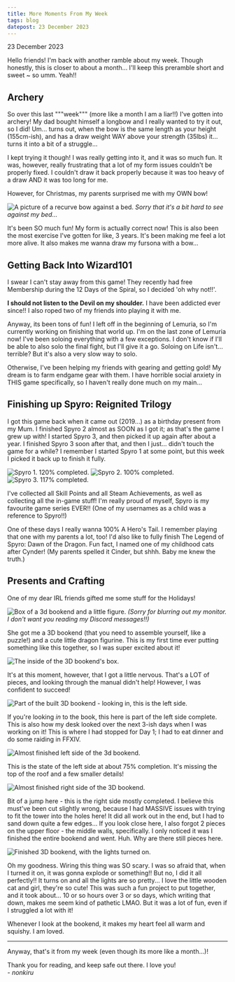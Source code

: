 ```yaml
---
title: More Moments From My Week
tags: blog
datepost: 23 December 2023
---
```

23 December 2023

Hello friends! I'm back with another ramble about my week. Though honestly, this is closer to about a month... I'll keep this preramble short and sweet ~ so umm. Yeah!!

## Archery
So over this last """week""" (more like a month I am a liar!!) I've gotten into archery! My dad bought himself a longbow and I really wanted to try it out, so I did!
Um... turns out, when the bow is the same length as your height (155cm-ish), and has a draw weight WAY above your strength (35lbs) it... turns it into a bit of a struggle...

I kept trying it though! I was really getting into it, and it was so much fun. It was, however, really frustrating that a lot of my form issues couldn't be properly fixed. I couldn't draw it back properly because it was too heavy of a draw AND it was too long for me.

However, for Christmas, my parents surprised me with my OWN bow!

![A picture of a recurve bow against a bed.](/assets/img/blog/bow.png)
*Sorry that it's a bit hard to see against my bed...*

It's been SO much fun! My form is actually correct now! This is also been the most exercise I've gotten for like, 3 years. It's been making me feel a lot more alive. It also makes me wanna draw my fursona with a bow...

## Getting Back Into Wizard101
I swear I can't stay away from this game! They recently had free Membership during the 12 Days of the Spiral, so I decided 'oh why not!!'.

**I should not listen to the Devil on my shoulder.** I have been addicted ever since!! I also roped two of my friends into playing it with me.

Anyway, its been tons of fun! I left off in the beginning of Lemuria, so I'm currently working on finishing that world up. I'm on the last zone of Lemuria now! I've been soloing everything with a few exceptions. I don't know if I'll be able to also solo the final fight, but I'll give it a go. Soloing on Life isn't... terrible? But it's also a very slow way to solo.

Otherwise, I've been helping my friends with gearing and getting gold! My dream is to farm endgame gear with them. I have horrible social anxiety in THIS game specifically, so I haven't really done much on my main...

## Finishing up Spyro: Reignited Trilogy
I got this game back when it came out (2019...) as a birthday present from my Mum. I finished Spyro 2 almost as SOON as I got it; as that's the game I grew up with! I started Spyro 3, and then picked it up again after about a year. I finished Spyro 3 soon after that, and then I just... didn't touch the game for a while? I remember I started Spyro 1 at some point, but this week I picked it back up to finish it fully.

![Spyro 1. 120% completed.](/assets/img/blog/spyro1.jpg)
![Spyro 2. 100% completed.](/assets/img/blog/spyro2.jpg)
![Spyro 3. 117% completed.](/assets/img/blog/spyro3.jpg)

I've collected all Skill Points and all Steam Achievements, as well as collecting all the in-game stuff! I'm really proud of myself, Spyro is my favourite game series EVER!! (One of my usernames as a child was a reference to Spyro!!)

One of these days I really wanna 100% A Hero's Tail. I remember playing that one with my parents a lot, too!
I'd also like to fully finish The Legend of Spyro: Dawn of the Dragon. Fun fact, I named one of my childhood cats after Cynder! (My parents spelled it Cinder, but shhh. Baby me knew the truth.)

## Presents and Crafting
One of my dear IRL friends gifted me some stuff for the Holidays!

![Box of a 3d bookend and a little figure.](/assets/img/blog/sakura1.png)
*(Sorry for blurring out my monitor. I don't want you reading my Discord messages!!)*

She got me a 3D bookend (that you need to assemble yourself, like a puzzle!) and a cute little dragon figurine. This is my first time ever putting something like this together, so I was super excited about it!

![The inside of the 3D bookend's box.](/assets/img/blog/sakura2.png)

It's at this moment, however, that I got a little nervous. That's a LOT of pieces, and looking through the manual didn't help!
However, I was confident to succeed!

![Part of the built 3D bookend - looking in, this is the left side.](/assets/img/blog/sakura3.png)

If you're looking *in* to the book, this here is part of the left side complete. This is also how my desk looked over the next 3-ish days when I was working on it! This is where I had stopped for Day 1; I had to eat dinner and do some raiding in FFXIV.

![Almost finished left side of the 3d bookend.](/assets/img/blog/sakura4.png)

This is the state of the left side at about 75% completion. It's missing the top of the roof and a few smaller details!

![Almost finished right side of the 3D bookend.](/assets/img/blog/sakura5.png)

Bit of a jump here - this is the right side mostly completed. I believe this must've been cut slightly wrong, because I had MASSIVE issues with trying to fit the tower into the holes here! It did all work out in the end, but I had to sand down quite a few edges... If you look close here, I also forgot 2 pieces on the upper floor - the middle walls, specifically. I only noticed it was I finished the entire bookend and went. Huh. Why are there still pieces here.

![Finished 3D bookend, with the lights turned on.](/assets/img/blog/sakura6.png)

Oh my goodness. Wiring this thing was SO scary. I was so afraid that, when I turned it on, it was gonna explode or something!! But no, I did it all perfectly!! It turns on and all the lights are so pretty... I love the little wooden cat and girl, they're so cute! This was such a fun project to put together, and it took about... 10 or so hours over 3 or so days, which writing that down, makes me seem kind of pathetic LMAO. But it was a lot of fun, even if I struggled a lot with it!

Whenever I look at the bookend, it makes my heart feel all warm and squishy. I am loved.

---

Anyway, that's it from my week (even though its more like a month...)!

Thank you for reading, and keep safe out there. I love you!
<br>
*- nonkiru*